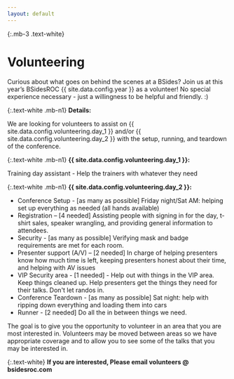```yaml
---
layout: default
---
```

{:.mb-3 .text-white}
# Volunteering

Curious about what goes on behind the scenes at a BSides?  Join us at this year’s BSidesROC {{ site.data.config.year }} as a volunteer!  No special experience necessary - just a willingness to be helpful and friendly.  :)

{:.text-white .mb-n1}
**Details:**

We are looking for volunteers to assist on {{ site.data.config.volunteering.day_1 }} and/or {{ site.data.config.volunteering.day_2 }} with the setup, running, and teardown of the conference.

{:.text-white .mb-n1}
**{{ site.data.config.volunteering.day_1 }}:**

Training day assistant - Help the trainers with whatever they need

{:.text-white .mb-n1}
**{{ site.data.config.volunteering.day_2 }}:**
* Conference Setup - [as many as possible] Friday night/Sat AM: helping set up everything as needed (all hands available)
* Registration – [4 needed] Assisting people with signing in for the day, t-shirt sales, speaker wrangling, and providing general information to attendees.
* Security - [as many as possible] Verifying mask and badge requirements are met for each room.
* Presenter support (A/V) – [2 needed] In charge of helping presenters know how much time is left, keeping presenters honest about their time, and helping with AV issues
* VIP Security area - [1 needed] - Help out with things in the VIP area. Keep things cleaned up. Help presenters get the things they need for their talks. Don't let randos in.
* Conference Teardown - [as many as possible] Sat night: help with ripping down everything and loading them into cars 
* Runner - [2 needed] Do all the in between things we need.

The goal is to give you the opportunity to volunteer in an area that you are most interested in.  Volunteers may be moved between areas so we have appropriate coverage and to allow you to see some of the talks that you may be interested in.

{:.text-white}
**If you are interested, Please email volunteers @ bsidesroc.com**
